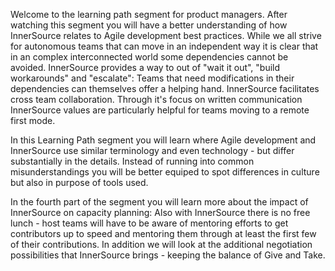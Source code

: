 Welcome to the learning path segment for product managers. After watching this segment you will have a better understanding of how InnerSource relates to Agile development best practices. While we all strive for autonomous teams that can move in an independent way it is clear that in an complex interconnected world some dependencies cannot be avoided. InnerSource provides a way to out of "wait it out", "build workarounds" and "escalate": Teams that need modifications in their dependencies can themselves offer a helping hand. InnerSource facilitates cross team collaboration. Through it's focus on written communication InnerSource values are particularly helpful for teams moving to a remote first mode.

In this Learning Path segment you will learn where Agile development and InnerSource use similar terminology and even technology - but differ substantially in the details. Instead of running into common misunderstandings you will be better equiped to spot differences in culture but also in purpose of tools used.

In the fourth part of the segment you will learn more about the impact of InnerSource on capacity planning: Also with InnerSource there is no free lunch - host teams will have to be aware of mentoring efforts to get contributors up to speed and mentoring them through at least the first few of their contributions. In addition we will look at the additional negotiation possibilities that InnerSource brings - keeping the balance of Give and Take.  
